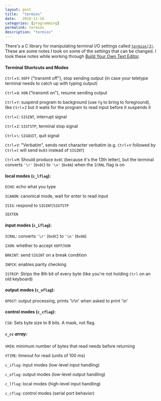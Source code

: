 ```yaml
---
layout: post
title:  "termios"
date:   2018-11-16
categories: [programming]
permalink: termios
description: "termios"
---
```


There's a C library for manipulating terminal I/O settings called [`termios(3)`](https://manpages.debian.org/bookworm/manpages-dev/termios.3.en.html). These are some notes I took on some of the settings that can be changed. I took these notes while working through  [Build Your Own Text Editor](https://viewsourcecode.org/snaptoken/kilo/).

#### Terminal Shortcuts and Modes

`Ctrl`+`S`: `XOFF` ("transmit off"), stop sending output (in case your teletype terminal needs to catch up with typing 
output)

`Ctrl`+`Q`: `XON` ("transmit on"), resume sending output

`Ctrl`+`Y`: suspend program to background (use `fg` to bring to foreground), like `Ctrl`+`Z` but it waits
for the program to read input before it suspends it

`Ctrl`+`C`: `SIGINT`, interrupt signal

`Ctrl`+`Z`: `SIGTSTP`, terminal stop signal

`Ctrl`+`\`: `SIGQUIT`, quit signal

`Ctrl`+`V`: "Verbatim", sends next character verbatim (e.g. `Ctrl`+`V` followed by `Ctrl`+`C` will send `0x03` instead of `SIGINT`)

`Ctrl`+`M`: Should produce `0x0C` (because it's the 13th letter), but the terminal converts `'\r'` (`0x0C`) to `'\n'` (`0x0A`) when the `ICRNL` flag is on


#### local modes (`c_lflag`):

`ECHO`: echo what you type

`ICANON`: canonical mode, wait for enter to read input

`ISIG`: respond to `SIGINT`/`SIGTSTP`

`IEXTEN` 


#### input modes (`c_iflag`):

`ICRNL`: converts `'\r'` (`0x0C`) to `'\n'` (`0x0A`)

`IXON`: whether to accept `XOFF`/`XON`

`BRKINT`: send `SIGINT` on a break condition

`INPCK`: enables parity checking

`ISTRIP`: Strips the 8th bit of every byte (like you're not holding `Ctrl` on an old keyboard)


#### output modes (`c_oflag`):

`OPOST`: output processing, prints '\r\n' when asked to print '\n'


#### control modes (`c_cflag`):

`CS8`: Sets byte size to 8 bits. A mask, not flag.


#####  `c_cc` array:

`VMIN`: minimum number of bytes that read needs before returning

`VTIME`: timeout for read (units of 100 ms)


`c_iflag`: input modes (low-level input handling)

`c_oflag`: output modes (low-level output handling)

`c_lflag`: local modes (high-level input handling)

`c_cflag`: control modes (serial port behavior)
